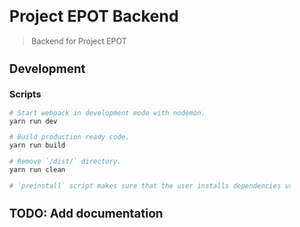 # Project EPOT Backend

> Backend for Project EPOT

## Development

### Scripts

```bash
# Start webpack in development mode with nodemon.
yarn run dev

# Build production ready code.
yarn run build

# Remove `/dist/` directory.
yarn run clean

# `preinstall` script makes sure that the user installs dependencies using yarn.
```

## TODO: Add documentation
